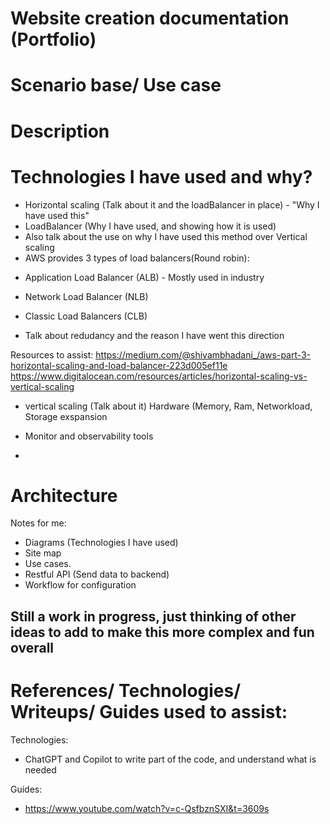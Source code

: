 # Website creation documentation (Portfolio)

# Scenario base/ Use case

# Description

# Technologies I have used and why?


- Horizontal scaling (Talk about it and the loadBalancer in place) - "Why I have used this"
- LoadBalancer (Why I have used, and showing how it is used)
- Also talk about the use on why I have used this method over Vertical scaling
- AWS provides 3 types of load balancers(Round robin):
+ Application Load Balancer (ALB) - Mostly used in industry

+ Network Load Balancer (NLB)

+ Classic Load Balancers (CLB)

- Talk about redudancy and the reason I have went this direction

Resources to assist:
https://medium.com/@shivambhadani_/aws-part-3-horizontal-scaling-and-load-balancer-223d005ef11e
https://www.digitalocean.com/resources/articles/horizontal-scaling-vs-vertical-scaling


- vertical scaling (Talk about it)
Hardware (Memory, Ram, Networkload, Storage exspansion
    
- Monitor and observability tools
- 


# Architecture
Notes for me:
- Diagrams (Technologies I have used)
- Site map
- Use cases.
- Restful API (Send data to backend)
- Workflow for configuration



## Still a work in progress, just thinking of other ideas to add to make this more complex and fun overall




# References/ Technologies/ Writeups/ Guides used to assist:


Technologies:
- ChatGPT and Copilot to write part of the code, and understand what is needed

Guides:
- https://www.youtube.com/watch?v=c-QsfbznSXI&t=3609s
 
## 
